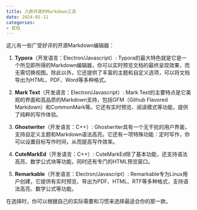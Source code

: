 ```yaml
---
title: 几款开源的Markdown工具
date: 2024-05-11
categories:
- 其他
---
```


这儿有一些广受好评的开源Markdown编辑器：

1. **Typora**（开发语言：Electron/Javascript）: Typora的最大特色就是它是一个所见即所得的Markdown编辑器，你可以实时预览文档的最终呈现效果，而无需切换视图。除此以外，它还提供了丰富的主题和自定义选项，可以将文档导出为HTML、PDF、Word等多种格式。

2. **Mark Text**（开发语言：Electron/Javascript）: Mark Text的主要特点是它美观的界面和高品质的Markdown支持，包括GFM（Github Flavored Markdown）和CommonMark等。它还有实时预览、阅读模式等功能，提供了纯粹的写作体验。

3. **Ghostwriter**（开发语言：C++）: Ghostwriter具有一个无干扰的用户界面，支持自定义主题和Markdown语法高亮。它还有一项特殊功能：定时写作，你可以设置目标写作时间，从而提高写作效率。

4. **CuteMarkEd**（开发语言：C++）: CuteMarkEd除了基本功能，还支持语法高亮、数学公式块等功能，同时还有专门的HTML预览窗口。

5. **Remarkable**（开发语言：Electron/Javascript）: Remarkable专为Linux用户创建，它提供有实时预览、导出为PDF、HTML、RTF等多种格式，支持语法高亮、数学公式等功能。

在选择时，你可以根据自己的实际需要和习惯来选择最适合你的那一款。
